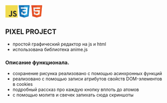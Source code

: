 <img align='left' src="https://github.com/devicons/devicon/blob/master/icons/javascript/javascript-original.svg" title="JavaScript" alt="JavaScript" width="40" height="40"/><img src="https://github.com/devicons/devicon/blob/master/icons/css3/css3-original.svg" title="CSS" alt="CSS" width="40" height="40"/><img src="https://github.com/devicons/devicon/blob/master/icons/html5/html5-original.svg" title="HTML" alt="HTML" width="40" height="40"/>

## PIXEL PROJECT
- простой графический редактор на js и html
- использована библиотека anime.js
### Описание функционала.
- сохранение рисунка реализовано с помощью асинхронных функций 
- реализовано с помощью записи атрибутов свойств DOM-элементов в cookies
- подробный рассказ про каждую кнопку вплоть до атомов
- с помощью молитв и свечек запихать сюда скриншоты
